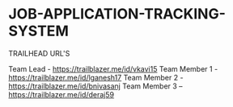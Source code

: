 # JOB-APPLICATION-TRACKING-SYSTEM

TRAILHEAD URL'S

Team Lead     - https://trailblazer.me/id/vkavi15
Team Member 1 - https://trailblazer.me/id/lganesh17
Team Member 2 - https://trailblazer.me/id/bnivasanj
Team Member 3 –https://trailblazer.me/id/deraj59
